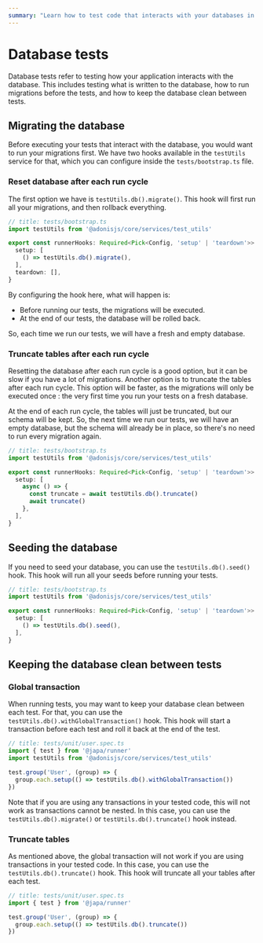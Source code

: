 ```yaml
---
summary: "Learn how to test code that interacts with your databases in AdonisJS: simple steps for setting up, resetting, and keeping databases clean during tests."
---
```


# Database tests

Database tests refer to testing how your application interacts with the database. This includes testing what is written to the database, how to run migrations before the tests, and how to keep the database clean between tests.

## Migrating the database

Before executing your tests that interact with the database, you would want to run your migrations first. We have two hooks available in the `testUtils` service for that, which you can configure inside the `tests/bootstrap.ts` file.

### Reset database after each run cycle

The first option we have is `testUtils.db().migrate()`. This hook will first run all your migrations, and then rollback everything.

```ts
// title: tests/bootstrap.ts
import testUtils from '@adonisjs/core/services/test_utils'

export const runnerHooks: Required<Pick<Config, 'setup' | 'teardown'>> = {
  setup: [
    () => testUtils.db().migrate(),
  ],
  teardown: [],
}
```

By configuring the hook here, what will happen is:

- Before running our tests, the migrations will be executed.
- At the end of our tests, the database will be rolled back.

So, each time we run our tests, we will have a fresh and empty database.

### Truncate tables after each run cycle

Resetting the database after each run cycle is a good option, but it can be slow if you have a lot of migrations. Another option is to truncate the tables after each run cycle. This option will be faster, as the migrations will only be executed once : the very first time you run your tests on a fresh database.


At the end of each run cycle, the tables will just be truncated, but our schema will be kept. So, the next time we run our tests, we will have an empty database, but the schema will already be in place, so there's no need to run every migration again.

```ts
// title: tests/bootstrap.ts
import testUtils from '@adonisjs/core/services/test_utils'

export const runnerHooks: Required<Pick<Config, 'setup' | 'teardown'>> = {
  setup: [
    async () => {
      const truncate = await testUtils.db().truncate()
      await truncate()
    },
  ],
}
```

## Seeding the database

If you need to seed your database, you can use the `testUtils.db().seed()` hook. This hook will run all your seeds before running your tests.

```ts
// title: tests/bootstrap.ts
import testUtils from '@adonisjs/core/services/test_utils'

export const runnerHooks: Required<Pick<Config, 'setup' | 'teardown'>> = {
  setup: [
    () => testUtils.db().seed(),
  ],
}
```

## Keeping the database clean between tests

### Global transaction

When running tests, you may want to keep your database clean between each test. For that, you can use the `testUtils.db().withGlobalTransaction()` hook. This hook will start a transaction before each test and roll it back at the end of the test.

```ts
// title: tests/unit/user.spec.ts
import { test } from '@japa/runner'
import testUtils from '@adonisjs/core/services/test_utils'

test.group('User', (group) => {
  group.each.setup(() => testUtils.db().withGlobalTransaction())
})
```

Note that if you are using any transactions in your tested code, this will not work as transactions cannot be nested. In this case, you can use the `testUtils.db().migrate()` or `testUtils.db().truncate()` hook instead.

### Truncate tables

As mentioned above, the global transaction will not work if you are using transactions in your tested code. In this case, you can use the `testUtils.db().truncate()` hook. This hook will truncate all your tables after each test.

```ts
// title: tests/unit/user.spec.ts
import { test } from '@japa/runner'

test.group('User', (group) => {
  group.each.setup(() => testUtils.db().truncate())
})
```
